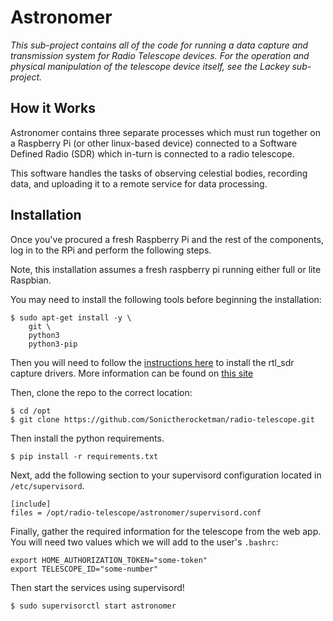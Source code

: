 # Astronomer

*This sub-project contains all of the code for running a data capture and transmission system for Radio Telescope devices. For the operation and physical manipulation of the telescope device itself, see the Lackey sub-project.*


## How it Works

Astronomer contains three separate processes which must run together on a Raspberry Pi (or other linux-based device) connected to a Software Defined Radio (SDR) which in-turn is connected to a radio telescope.

This software handles the tasks of observing celestial bodies, recording data, and uploading it to a remote service for data processing.


## Installation

Once you've procured a fresh Raspberry Pi and the rest of the components, log in to the RPi and perform the following steps.

Note, this installation assumes a fresh raspberry pi running either full or lite Raspbian.

You may need to install the following tools before beginning the installation:

```
$ sudo apt-get install -y \
    git \
    python3
    python3-pip
```

Then you will need to follow the [instructions here](https://osmocom.org/projects/rtl-sdr/wiki/Rtl-sdr) to install the rtl_sdr capture drivers. More information can be found on [this site](https://inst.eecs.berkeley.edu/~ee123/fa12/rtl_sdr.html)

Then, clone the repo to the correct location:
```
$ cd /opt
$ git clone https://github.com/Sonictherocketman/radio-telescope.git
```

Then install the python requirements.

```
$ pip install -r requirements.txt
```

Next, add the following section to your supervisord configuration located in `/etc/supervisord`.

```
[include]
files = /opt/radio-telescope/astronomer/supervisord.conf
```

Finally, gather the required information for the telescope from the web app. You will need two values which we will add to the user's `.bashrc`:

```
export HOME_AUTHORIZATION_TOKEN="some-token"
export TELESCOPE_ID="some-number"
```

Then start the services using supervisord!

```
$ sudo supervisorctl start astronomer
```
